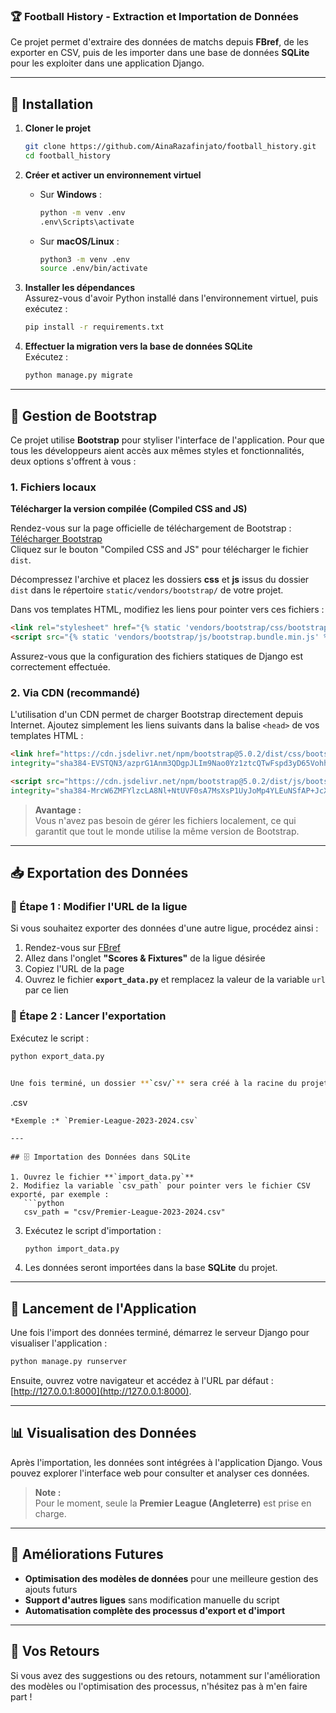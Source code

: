 ### 🏆 **Football History - Extraction et Importation de Données**

Ce projet permet d'extraire des données de matchs depuis **FBref**, de les exporter en CSV, puis de les importer dans une base de données **SQLite** pour les exploiter dans une application Django.

---

## 🚀 Installation

1. **Cloner le projet**  
   ```bash
   git clone https://github.com/AinaRazafinjato/football_history.git
   cd football_history
   ``` 

2. **Créer et activer un environnement virtuel**  
   - Sur **Windows** :  
     ```bash
     python -m venv .env
     .env\Scripts\activate
     ```  
   - Sur **macOS/Linux** :  
     ```bash
     python3 -m venv .env
     source .env/bin/activate
     ```

3. **Installer les dépendances**  
   Assurez-vous d'avoir Python installé dans l'environnement virtuel, puis exécutez :  
   ```bash
   pip install -r requirements.txt
   ```

4. **Effectuer la migration vers la base de données SQLite**  
   Exécutez :  
   ```bash
   python manage.py migrate
   ```

---

## 📌 Gestion de Bootstrap

Ce projet utilise **Bootstrap** pour styliser l'interface de l'application. Pour que tous les développeurs aient accès aux mêmes styles et fonctionnalités, deux options s'offrent à vous :

### **1. Fichiers locaux**

**Télécharger la version compilée (Compiled CSS and JS)**  

Rendez-vous sur la page officielle de téléchargement de Bootstrap :  [Télécharger Bootstrap](https://getbootstrap.com/docs/5.3/getting-started/download/)  
Cliquez sur le bouton "Compiled CSS and JS" pour télécharger le fichier `dist`.

Décompressez l'archive et placez les dossiers **css** et **js** issus du dossier `dist` dans le répertoire `static/vendors/bootstrap/` de votre projet.

Dans vos templates HTML, modifiez les liens pour pointer vers ces fichiers :

```html
<link rel="stylesheet" href="{% static 'vendors/bootstrap/css/bootstrap.min.css' %}">
<script src="{% static 'vendors/bootstrap/js/bootstrap.bundle.min.js' %}"></script>
```

Assurez-vous que la configuration des fichiers statiques de Django est correctement effectuée.

### **2. Via CDN (recommandé)**

L'utilisation d'un CDN permet de charger Bootstrap directement depuis Internet. Ajoutez simplement les liens suivants dans la balise `<head>` de vos templates HTML :

```html
<link href="https://cdn.jsdelivr.net/npm/bootstrap@5.0.2/dist/css/bootstrap.min.css" rel="stylesheet" 
integrity="sha384-EVSTQN3/azprG1Anm3QDgpJLIm9Nao0Yz1ztcQTwFspd3yD65VohhpuuCOmLASjC" crossorigin="anonymous">

<script src="https://cdn.jsdelivr.net/npm/bootstrap@5.0.2/dist/js/bootstrap.bundle.min.js" 
integrity="sha384-MrcW6ZMFYlzcLA8Nl+NtUVF0sA7MsXsP1UyJoMp4YLEuNSfAP+JcXn/tWtIaxVXM" crossorigin="anonymous"></script>
```

> **Avantage :**  
> Vous n'avez pas besoin de gérer les fichiers localement, ce qui garantit que tout le monde utilise la même version de Bootstrap.

---

## 📥 Exportation des Données

### 🔹 Étape 1 : Modifier l'URL de la ligue  
Si vous souhaitez exporter des données d'une autre ligue, procédez ainsi :  
1. Rendez-vous sur [FBref](https://fbref.com/en/)  
2. Allez dans l'onglet **"Scores & Fixtures"** de la ligue désirée  
3. Copiez l'URL de la page  
4. Ouvrez le fichier **`export_data.py`** et remplacez la valeur de la variable `url` par ce lien  

### 🔹 Étape 2 : Lancer l'exportation  
Exécutez le script :  
```bash
python export_data.py


Une fois terminé, un dossier **`csv/`** sera créé à la racine du projet. Le fichier exporté sera nommé selon le format suivant :  
```
<league><season>.csv
```
*Exemple :* `Premier-League-2023-2024.csv`

---

## 🗄 Importation des Données dans SQLite

1. Ouvrez le fichier **`import_data.py`**  
2. Modifiez la variable `csv_path` pour pointer vers le fichier CSV exporté, par exemple :  
   ```python
   csv_path = "csv/Premier-League-2023-2024.csv"
   ```
3. Exécutez le script d'importation :  
   ```bash
   python import_data.py
   ```
4. Les données seront importées dans la base **SQLite** du projet.

---

## 🚀 Lancement de l'Application

Une fois l'import des données terminé, démarrez le serveur Django pour visualiser l'application :  
```bash
python manage.py runserver
```
Ensuite, ouvrez votre navigateur et accédez à l'URL par défaut : [http://127.0.0.1:8000](http://127.0.0.1:8000).

---

## 📊 Visualisation des Données

Après l'importation, les données sont intégrées à l'application Django. Vous pouvez explorer l'interface web pour consulter et analyser ces données.

> **Note :**  
> Pour le moment, seule la **Premier League (Angleterre)** est prise en charge.

---

## 🔧 Améliorations Futures

- **Optimisation des modèles de données** pour une meilleure gestion des ajouts futurs  
- **Support d'autres ligues** sans modification manuelle du script  
- **Automatisation complète des processus d'export et d'import**

---

## 📩 Vos Retours

Si vous avez des suggestions ou des retours, notamment sur l'amélioration des modèles ou l'optimisation des processus, n'hésitez pas à m'en faire part !
